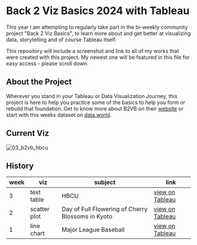 # Back 2 Viz Basics 2024 with Tableau

This year I am attempting to regularly take part in the bi-weekly community project "Back 2 Viz Basics", to learn more about and get better at visualizing data, storytelling and of course Tableau itself.

This repository will include a screenshot and link to all of my works that were created with this project. My newest one will be featured in this file for easy access - please scroll down.

## About the Project
Wherever you stand in your Tableau or Data Visualization Journey, this project is here to help you practice some of the basics to help you form or rebuild that foundation. Get to know more about B2VB on their [website](https://www.thetableaustudentguide.com/vizbasics) or start with this weeks dataset on [data.world](https://data.world/back2vizbasics).

## Current Viz
![03_b2vb_hbcu](https://github.com/annapuu/tableau-back2vizbasics-2024/assets/149669892/b1bbc320-852c-432d-b967-8d3d7bfff233)




## History
| week | viz | subject | link |
| ---- | --- | --------| ---- |
| 3 | text table | HBCU | [view on Tableau](https://public.tableau.com/app/profile/anna.puck/viz/HBCU_17075594868340/HBCUOverview) |
| 2 | scatter plot | Day of Full Flowering of Cherry Blossoms in Kyoto | [view on Tableau](https://public.tableau.com/app/profile/anna.puck/viz/DayofFullFloweringofCherryBlossomsinKyoto/Dashboard1) |
| 1 | line chart | Major League Baseball | [view on Tableau](https://public.tableau.com/app/profile/anna.puck/viz/MajorLeagueBaseballPlayerSalaries/Dashboard1) |
